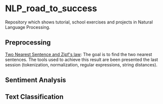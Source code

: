 # NLP_road_to_success
 Repository which shows tutorial, school exercises and projects in Natural Language Processing.

## Preprocessing

[Two Nearest Sentence and Zipf's law](https://github.com/valentintsl/NLP_road_to_success/blob/master/notebooks/Nearest_sentences.ipynb): The goal is to find the two nearest sentences. The tools used to achieve this result are been presented the last session (tokenization, normalization, regular expressions, string distances).

## Sentiment Analysis


## Text Classification
